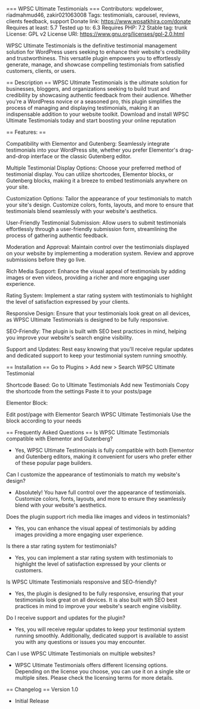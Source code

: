 === WPSC Ultimate Testimonials ===
Contributors: wpdelower, riadmahmud46, zakir021063008
Tags: testimonials, carousel, reviews, clients feedback, support
Donate link: https://www.wpsatkhira.com/donate
Requires at least: 5.7
Tested up to: 6.3
Requires PHP: 7.2
Stable tag: trunk
License: GPL v2
License URI: https://www.gnu.org/licenses/gpl-2.0.html

WPSC Ultimate Testimonials is the definitive testimonial management solution for WordPress users seeking to enhance their website\'s credibility and trustworthiness. This versatile plugin empowers you to effortlessly generate, manage, and showcase compelling testimonials from satisfied customers, clients, or users.

== Description ==
WPSC Ultimate Testimonials is the ultimate solution for businesses, bloggers, and organizations seeking to build trust and credibility by showcasing authentic feedback from their audience. Whether you\'re a WordPress novice or a seasoned pro, this plugin simplifies the process of managing and displaying testimonials, making it an indispensable addition to your website toolkit. Download and install WPSC Ultimate Testimonials today and start boosting your online reputation

== Features: ==

Compatibility with Elementor and Gutenberg: Seamlessly integrate testimonials into your WordPress site, whether you prefer Elementor\'s drag-and-drop interface or the classic Gutenberg editor.

Multiple Testimonial Display Options: Choose your preferred method of testimonial display. You can utilize shortcodes, Elementor blocks, or Gutenberg blocks, making it a breeze to embed testimonials anywhere on your site.

Customization Options: Tailor the appearance of your testimonials to match your site\'s design. Customize colors, fonts, layouts, and more to ensure that testimonials blend seamlessly with your website\'s aesthetics.

User-Friendly Testimonial Submission: Allow users to submit testimonials effortlessly through a user-friendly submission form, streamlining the process of gathering authentic feedback.

Moderation and Approval: Maintain control over the testimonials displayed on your website by implementing a moderation system. Review and approve submissions before they go live.

Rich Media Support: Enhance the visual appeal of testimonials by adding images or even videos, providing a richer and more engaging user experience.

Rating System: Implement a star rating system with testimonials to highlight the level of satisfaction expressed by your clients.

Responsive Design: Ensure that your testimonials look great on all devices, as WPSC Ultimate Testimonials is designed to be fully responsive.

SEO-Friendly: The plugin is built with SEO best practices in mind, helping you improve your website\'s search engine visibility.

Support and Updates: Rest easy knowing that you\'ll receive regular updates and dedicated support to keep your testimonial system running smoothly.

== Installation ==
Go to Plugins > Add new > Search WPSC Ultimate Testimonial

Shortcode Based:
Go to Ultimate Testimonials 
Add new Testimonials
Copy the shortcode from the settings
Paste it to your posts/page


Elementor Block:

Edit post/page with Elementor
Search WPSC Ultimate Testimonials
Use the block according to your needs

== Frequently Asked Questions ==
Is WPSC Ultimate Testimonials compatible with Elementor and Gutenberg?
- Yes, WPSC Ultimate Testimonials is fully compatible with both Elementor and Gutenberg editors, making it convenient for users who prefer either of these popular page builders.

Can I customize the appearance of testimonials to match my website\'s design?
- Absolutely! You have full control over the appearance of testimonials. Customize colors, fonts, layouts, and more to ensure they seamlessly blend with your website\'s aesthetics.

Does the plugin support rich media like images and videos in testimonials?
- Yes, you can enhance the visual appeal of testimonials by adding images providing a more engaging user experience.

Is there a star rating system for testimonials?
- Yes, you can implement a star rating system with testimonials to highlight the level of satisfaction expressed by your clients or customers.

Is WPSC Ultimate Testimonials responsive and SEO-friendly?
- Yes, the plugin is designed to be fully responsive, ensuring that your testimonials look great on all devices. It is also built with SEO best practices in mind to improve your website\'s search engine visibility.

Do I receive support and updates for the plugin?
- Yes, you will receive regular updates to keep your testimonial system running smoothly. Additionally, dedicated support is available to assist you with any questions or issues you may encounter.

Can I use WPSC Ultimate Testimonials on multiple websites?
- WPSC Ultimate Testimonials offers different licensing options. Depending on the license you choose, you can use it on a single site or multiple sites. Please check the licensing terms for more details.

== Changelog ==
Version 1.0
* Initial Release